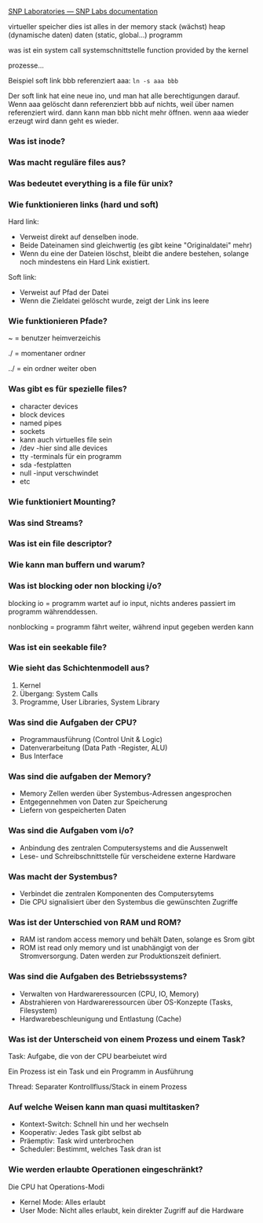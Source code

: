 [SNP Laboratories — SNP Labs documentation](https://github.zhaw.ch/pages/SNP/snp_students/build/html/index.html)

virtueller speicher dies ist alles in der memory
stack (wächst)
heap (dynamische daten)
daten (static, global...)
programm

was ist ein system call
systemschnittstelle
function provided by the kernel

prozesse...

Beispiel soft link bbb referenziert aaa: `ln -s aaa bbb`

Der soft link hat eine neue ino, und man hat alle berechtigungen darauf. Wenn aaa gelöscht dann referenziert bbb auf nichts, weil über namen referenziert wird. dann kann man bbb nicht mehr öffnen. wenn aaa wieder erzeugt wird dann geht es wieder.

### Was ist inode?

### Was macht reguläre files aus?

### Was bedeutet everything is a file für unix?

### Wie funktionieren links (hard und soft)
Hard link:
- Verweist direkt auf denselben inode.
- Beide Dateinamen sind gleichwertig (es gibt keine "Originaldatei" mehr)
- Wenn du eine der Dateien löschst, bleibt die andere bestehen, solange noch mindestens ein Hard Link existiert.

Soft link:
- Verweist auf Pfad der Datei
- Wenn die Zieldatei gelöscht wurde, zeigt der Link ins leere

### Wie funktionieren Pfade?
~ = benutzer heimverzeichis

./ = momentaner ordner

../ = ein ordner weiter oben

### Was gibt es für spezielle files?
- character devices
- block devices
- named pipes
- sockets
- kann auch virtuelles file sein
- /dev -hier sind alle devices
- tty -terminals für ein programm
- sda -festplatten
- null -input verschwindet
- etc

### Wie funktioniert Mounting?

### Was sind Streams?

### Was ist ein file descriptor?

### Wie kann man buffern und warum?

### Was ist blocking oder non blocking i/o?
blocking io = programm wartet auf io input, nichts anderes passiert im programm währenddessen.

nonblocking = programm fährt weiter, während input gegeben werden kann
### Was ist ein seekable file?
### Wie sieht das Schichtenmodell aus?
1. Kernel
2. Übergang: System Calls
3. Programme, User Libraries, System Library

### Was sind die Aufgaben der CPU?
- Programmausführung (Control Unit & Logic)
- Datenverarbeitung (Data Path -Register, ALU)
- Bus Interface

### Was sind die aufgaben der Memory?
- Memory Zellen werden über Systembus-Adressen angesprochen
- Entgegennehmen von Daten zur Speicherung
- Liefern von gespeicherten Daten 

### Was sind die Aufgaben vom i/o?
- Anbindung des zentralen Computersystems and die Aussenwelt
- Lese- und Schreibschnittstelle für verscheidene externe Hardware

### Was macht der Systembus?
- Verbindet die zentralen Komponenten des Computersytems
- Die CPU signalisiert über den Systembus die gewünschten Zugriffe

### Was ist der Unterschied von RAM und ROM?
- RAM ist random access memory und behält Daten, solange es Srom gibt
- ROM ist read only memory und ist unabhängigt von der Stromversorgung. Daten werden zur Produktionszeit definiert.

### Was sind die Aufgaben des Betriebssystems?
- Verwalten von Hardwareressourcen (CPU, IO, Memory)
- Abstrahieren von Hardwareressourcen über OS-Konzepte (Tasks, Filesystem)
- Hardwarebeschleunigung und Entlastung (Cache)

### Was ist der Unterscheid von einem Prozess und einem Task?
Task: Aufgabe, die von der CPU bearbeiutet wird

Ein Prozess ist ein Task und ein Programm in Ausführung

Thread: Separater Kontrollfluss/Stack in einem Prozess

### Auf welche Weisen kann man quasi multitasken?
- Kontext-Switch: Schnell hin und her wechseln
- Kooperativ: Jedes Task gibt selbst ab
- Präemptiv: Task wird unterbrochen
- Scheduler: Bestimmt, welches Task dran ist

### Wie werden erlaubte Operationen eingeschränkt?
Die CPU hat Operations-Modi
- Kernel Mode: Alles erlaubt
- User Mode: Nicht alles erlaubt, kein direkter Zugriff auf die Hardware
